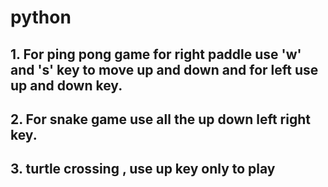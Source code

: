# python
## 1. For ping pong game for right paddle use 'w' and 's' key to move up and down and for left use up and down key.
## 2. For snake game use all the up down left right key.
## 3. turtle crossing , use up key only to play
